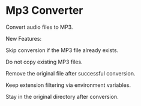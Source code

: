 # Mp3 Converter

Convert audio files to MP3.

New Features:

Skip conversion if the MP3 file already exists.

Do not copy existing MP3 files.

Remove the original file after successful conversion.

Keep extension filtering via environment variables.

Stay in the original directory after conversion.
